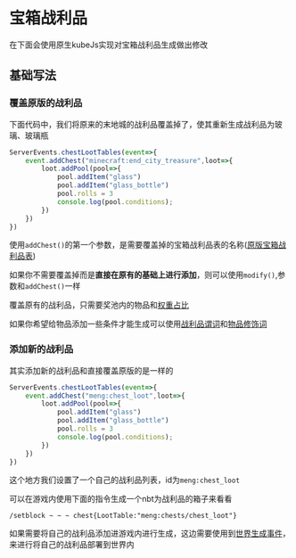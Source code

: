# 宝箱战利品
在下面会使用原生kubeJs实现对宝箱战利品生成做出修改
## 基础写法
### 覆盖原版的战利品
下面代码中，我们将原来的末地城的战利品覆盖掉了，使其重新生成战利品为玻璃、玻璃瓶
```js
ServerEvents.chestLootTables(event=>{
    event.addChest("minecraft:end_city_treasure",loot=>{
        loot.addPool(pool=>{
            pool.addItem("glass")
            pool.addItem("glass_bottle")
            pool.rolls = 3
            console.log(pool.conditions);
        })
    })
})
```
使用`addChest()`的第一个参数，是需要覆盖掉的宝箱战利品表的名称([原版宝箱战利品表](../../Digression/LootTableId#宝箱战利品id))

如果你不需要覆盖掉而是**直接在原有的基础上进行添加**，则可以使用`modify()`,参数和`addChest()`一样

覆盖原有的战利品，只需要奖池内的物品和[权重占比](../../Digression/Weight)

如果你希望给物品添加一些条件才能生成可以使用[战利品谓词](https://zh.minecraft.wiki/w/%E6%88%98%E5%88%A9%E5%93%81%E8%A1%A8?variant=zh-cn)和[物品修饰词](https://zh.minecraft.wiki/w/%E7%89%A9%E5%93%81%E4%BF%AE%E9%A5%B0%E5%99%A8)

### 添加新的战利品
其实添加新的战利品和直接覆盖原版的是一样的
```js
ServerEvents.chestLootTables(event=>{
    event.addChest("meng:chest_loot",loot=>{
        loot.addPool(pool=>{
            pool.addItem("glass")
            pool.addItem("glass_bottle")
            pool.rolls = 3
            console.log(pool.conditions);
        })
    })
})
```
这个地方我们设置了一个自己的战利品列表，id为`meng:chest_loot`

可以在游戏内使用下面的指令生成一个nbt为战利品的箱子来看看
```
/setblock ~ ~ ~ chest{LootTable:"meng:chests/chest_loot"}
```
如果需要将自己的战利品添加进游戏内进行生成，这边需要使用到[世界生成事件]()，来进行将自己的战利品部署到世界内